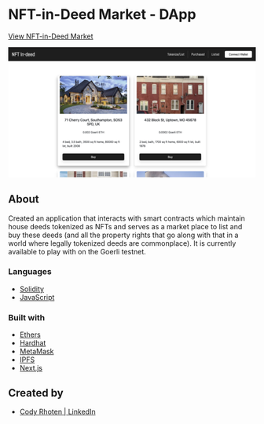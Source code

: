 # NFT-in-Deed Market - DApp

<a href="https://nft-in-deed.vercel.app//">View NFT-in-Deed Market</a>

<img src="public/home-pg.png" alt="home page">

## About

Created an application that interacts with smart contracts which maintain house deeds tokenized as NFTs and serves as a market place to list and buy these deeds (and all the property rights that go along with that in a world where legally tokenized deeds are commonplace). It is currently available to play with on the Goerli testnet.

### Languages

- [Solidity](https://docs.soliditylang.org/en/v0.8.9/)
- [JavaScript](https://www.javascript.com/)

### Built with

- [Ethers](https://docs.ethers.io/v5/)
- [Hardhat](https://hardhat.org/)
- [MetaMask](https://metamask.io/)
- [IPFS](https://ipfs.io/)
- [Next.js](https://nextjs.org/)

## Created by 

- [Cody Rhoten | LinkedIn](https://www.linkedin.com/in/codyrhoten/)